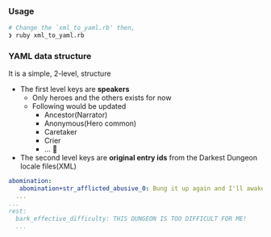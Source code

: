 ### Usage

```sh
# Change the `xml_to_yaml.rb' then,
❯ ruby xml_to_yaml.rb
```

### YAML data structure

It is a simple, 2-level, structure

- The first level keys are **speakers**
  - Only heroes and the others exists for now
  - Following would be updated
    - Ancestor(Narrator)
    - Anonymous(Hero common)
    - Caretaker
    - Crier
    - ... 🤔
- The second level keys are **original entry ids** from the Darkest Dungeon locale files(XML)

```yaml
abomination:
   abomination+str_afflicted_abusive_0: Bung it up again and I'll awaken it!
  ...
...
rest:
  bark_effective_difficulty: THIS DUNGEON IS TOO DIFFICULT FOR ME!
  ...
```
